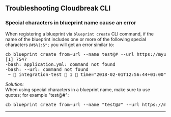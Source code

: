 ## Troubleshooting Cloudbreak CLI

### Special characters in blueprint name cause an error  

When registering a blueprint via `blueprint create` CLI command, if the name of the blueprint includes one or more of the following special characters `@#$%|:&*;` you will get an error similar to:  

<pre>cb blueprint create from-url --name test@# --url https://myurl.com/myblueprint.bp  
[1] 7547
-bash: application.yml: command not found
-bash: --url: command not found
 ~  integration-test  1  time="2018-02-01T12:56:44+01:00" level="error" msg="the following parameters are missing: url\n"</pre> 
 
*Solution:*  
When using special characters in a blueprint name, make sure to use quotes; for example "test@#":  

<pre>cb blueprint create from-url --name "test@#" --url https://myurl.com/myblueprint.bp</pre>
 
____________________________


